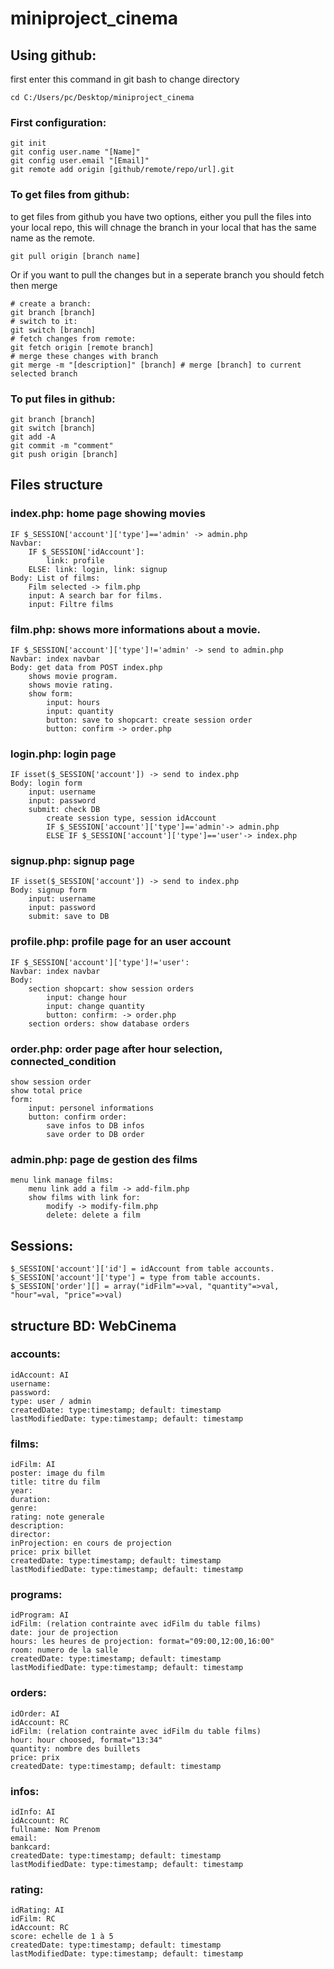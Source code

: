 # miniproject_cinema

## Using github:

first enter this command in git bash to change directory

    cd C:/Users/pc/Desktop/miniproject_cinema

### First configuration:
    git init
    git config user.name "[Name]"
    git config user.email "[Email]"
    git remote add origin [github/remote/repo/url].git

### To get files from github:
to get files from github you have two options, either you pull the files into your local repo, this will chnage the branch in your local that has the same name as the remote.

    git pull origin [branch name]

Or if you want to pull the changes but in a seperate branch you should fetch then merge

    # create a branch:
    git branch [branch]
    # switch to it:
    git switch [branch]
    # fetch changes from remote:
    git fetch origin [remote branch]
    # merge these changes with branch
    git merge -m "[description]" [branch] # merge [branch] to current selected branch

### To put files in github:
    git branch [branch]
    git switch [branch]
    git add -A
    git commit -m "comment"
    git push origin [branch]

## Files structure

### index.php: home page showing movies
   	IF $_SESSION['account']['type']=='admin' -> admin.php
    Navbar:
        IF $_SESSION['idAccount']:
            link: profile
        ELSE: link: login, link: signup
    Body: List of films:
        Film selected -> film.php
        input: A search bar for films.
        input: Filtre films

### film.php: shows more informations about a movie.
    IF $_SESSION['account']['type']!='admin' -> send to admin.php
    Navbar: index navbar
    Body: get data from POST index.php
        shows movie program.
        shows movie rating.
        show form:
            input: hours
            input: quantity
            button: save to shopcart: create session order
            button: confirm -> order.php

### login.php: login page
    IF isset($_SESSION['account']) -> send to index.php
    Body: login form
        input: username
        input: password
        submit: check DB
            create session type, session idAccount
            IF $_SESSION['account']['type']=='admin'-> admin.php
            ELSE IF $_SESSION['account']['type']=='user'-> index.php

### signup.php: signup page
    IF isset($_SESSION['account']) -> send to index.php
    Body: signup form
        input: username
        input: password
        submit: save to DB

### profile.php: profile page for an user account
    IF $_SESSION['account']['type']!='user':
    Navbar: index navbar
    Body:
        section shopcart: show session orders
            input: change hour
            input: change quantity
            button: confirm: -> order.php
        section orders: show database orders

### order.php: order page after hour selection, connected_condition
    show session order
    show total price
    form:
        input: personel informations
        button: confirm order:
            save infos to DB infos
            save order to DB order

### admin.php: page de gestion des films
    menu link manage films:
        menu link add a film -> add-film.php
        show films with link for:
            modify -> modify-film.php
            delete: delete a film

## Sessions:
    $_SESSION['account']['id'] = idAccount from table accounts.
    $_SESSION['account']['type'] = type from table accounts.
    $_SESSION['order'][] = array("idFilm"=>val, "quantity"=>val, "hour"=val, "price"=>val)

## structure BD: WebCinema

### accounts:
    idAccount: AI
    username:
    password:
    type: user / admin
    createdDate: type:timestamp; default: timestamp
    lastModifiedDate: type:timestamp; default: timestamp

### films:
    idFilm: AI
    poster: image du film
    title: titre du film
    year:
    duration:
    genre:
    rating: note generale
    description:
    director:
    inProjection: en cours de projection
    price: prix billet
    createdDate: type:timestamp; default: timestamp
    lastModifiedDate: type:timestamp; default: timestamp

### programs:
    idProgram: AI
    idFilm: (relation contrainte avec idFilm du table films)
    date: jour de projection
    hours: les heures de projection: format="09:00,12:00,16:00"
    room: numero de la salle
    createdDate: type:timestamp; default: timestamp
    lastModifiedDate: type:timestamp; default: timestamp

### orders:
    idOrder: AI
    idAccount: RC
    idFilm: (relation contrainte avec idFilm du table films)
    hour: hour choosed, format="13:34"
    quantity: nombre des buillets
    price: prix
    createdDate: type:timestamp; default: timestamp

### infos:
    idInfo: AI
    idAccount: RC
    fullname: Nom Prenom
    email:
    bankcard:
    createdDate: type:timestamp; default: timestamp
    lastModifiedDate: type:timestamp; default: timestamp

### rating:
    idRating: AI
    idFilm: RC
    idAccount: RC
    score: echelle de 1 à 5
    createdDate: type:timestamp; default: timestamp
    lastModifiedDate: type:timestamp; default: timestamp
